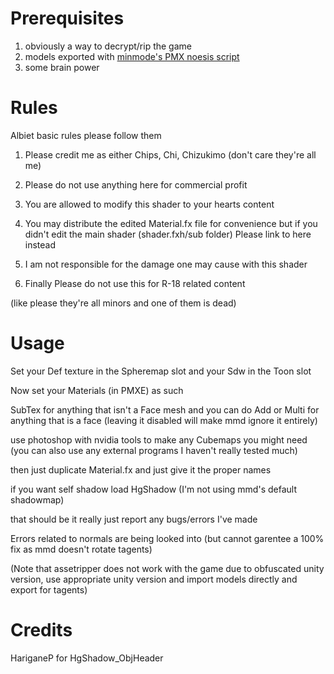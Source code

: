 # Prerequisites
1) obviously a way to decrypt/rip the game
2) models exported with [minmode's PMX noesis script](https://www.deviantart.com/minmode/art/Update-1-6-Noesis-PMX-VMD-export-809252773)
3) some brain power

# Rules

Albiet basic rules please follow them

1) Please credit me as either Chips, Chi, Chizukimo (don't care they're all me)

2) Please do not use anything here for commercial profit

3) You are allowed to modify this shader to your hearts content

4) You may distribute the edited Material.fx file for convenience but if you didn't edit the main shader (shader.fxh/sub folder) Please link to here instead

5) I am not responsible for the damage one may cause with this shader

6) Finally Please do not use this for R-18 related content

(like please they're all minors and one of them is dead)

# Usage

Set your Def texture in the Spheremap slot and your Sdw in the Toon slot

Now set your Materials (in PMXE) as such

SubTex for anything that isn't a Face mesh and you can do Add or Multi for anything that is a face (leaving it disabled will make mmd ignore it entirely)

use photoshop with nvidia tools to make any Cubemaps you might need (you can also use any external programs I haven't really tested much)

then just duplicate Material.fx and just give it the proper names

if you want self shadow load HgShadow (I'm not using mmd's default shadowmap)

that should be it really just report any bugs/errors I've made

Errors related to normals are being looked into (but cannot garentee a 100% fix as mmd doesn't rotate tagents)

(Note that assetripper does not work with the game due to obfuscated unity version, use appropriate unity version and import models directly and export for tagents)

# Credits

HariganeP for HgShadow_ObjHeader
